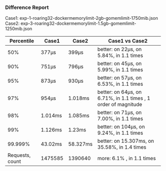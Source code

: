 ### Difference Report
Case1: exp-1-roaring32-dockermemorylimit-2gb-gomemlimit-1750mib.json
Case2: exp-3-roaring32-dockermemorylimit-1.5gb-gomemlimit-1250mib.json

|Percentile|Case1|Case2|Case1 vs Case2|
|---|---|---|---|
|50%|377µs|399µs|better: on 22µs, on 5.84%, in 1.1 times |
|90%|751µs|796µs|better: on 45µs, on 5.99%, in 1.1 times |
|95%|873µs|930µs|better: on 57µs, on 6.53%, in 1.1 times |
|97%|954µs|1.018ms|better: on 64µs, on 6.71%, in 1.1 times , 1 order of magnitude|
|98%|1.014ms|1.085ms|better: on 71µs, on 7.00%, in 1.1 times |
|99%|1.126ms|1.23ms|better: on 104µs, on 9.24%, in 1.1 times |
|99.999%|43.02ms|58.327ms|better: on 15.307ms, on 35.58%, in 1.4 times |
|Requests, count|1475585|1390640|more: 6.1% , in 1.1 times |
